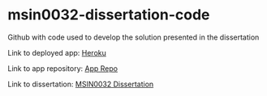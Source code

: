 # msin0032-dissertation-code
Github with code used to develop the solution presented in the dissertation

Link to deployed app: [Heroku](https://msin0032-matic-potocnik.herokuapp.com/ )

Link to app repository: [App Repo](https://github.com/weirdaxe/msin0032)

Link to dissertation: [MSIN0032 Dissertation](MSIN0032_Dissertation_Matic_Potocnik.pdf)
